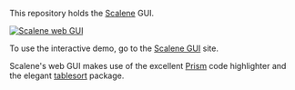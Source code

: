 This repository holds the [Scalene](https://github.com/plasma-umass/scalene) GUI.

[![Scalene web GUI](https://raw.githubusercontent.com/plasma-umass/scalene/master/docs/scalene-gui-example.png)](https://raw.githubusercontent.com/plasma-umass/scalene/master/docs/scalene-gui-example-full.png)

To use the interactive demo, go to the [Scalene GUI](http://plasma-umass.org/scalene-gui/) site.

Scalene's web GUI makes use of the excellent [Prism](https://prismjs.com/) code highlighter and the elegant [tablesort](https://github.com/tristen/tablesort) package.
